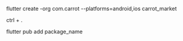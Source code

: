 flutter create -org com.carrot --platforms=android,ios carrot_market

ctrl + .

flutter pub add package_name
